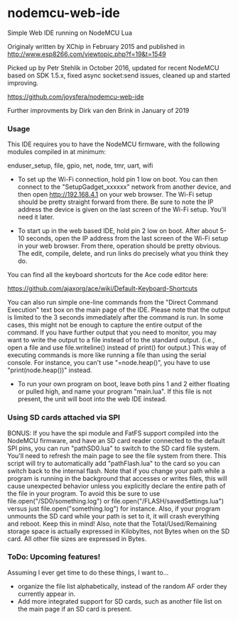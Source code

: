 # nodemcu-web-ide
Simple Web IDE running on NodeMCU Lua

Originaly written by XChip in February 2015 and published in
http://www.esp8266.com/viewtopic.php?f=19&t=1549

Picked up by Petr Stehlík in October 2016, updated for recent NodeMCU based on SDK 1.5.x, fixed async socket:send issues, cleaned up and started improving.

https://github.com/joysfera/nodemcu-web-ide

Further improvments by Dirk van den Brink in January of 2019

### Usage
This IDE requires you to have the NodeMCU firmware, with the following modules
compiled in at minimum:

enduser_setup, file, gpio, net, node, tmr, uart, wifi

* To set up the Wi-Fi connection, hold pin 1 low on boot.  You can then connect 
to the "SetupGadget_xxxxxx" network from another device, and then open 
http://192.168.4.1 on your web browser.  The Wi-Fi setup should be pretty 
straight forward from there.  Be sure to note the IP address the device is
given on the last screen of the Wi-Fi setup.  You'll need it later. 

* To start up in the web based IDE, hold pin 2 low on boot.  After about 5-10
seconds, open the IP address from the last screen of the Wi-Fi setup in your 
web browser.  From there, operation should be pretty obvious.  The edit, 
compile, delete, and run links do precisely what you think they do.  
  
You can find all the keyboard shortcuts for the Ace code editor here:  
  
https://github.com/ajaxorg/ace/wiki/Default-Keyboard-Shortcuts  
  
You can also run simple one-line commands from the "Direct Command Execution" 
text box on the main page of the IDE.  Please note that the output is limited 
to the 3 seconds immediately after the command is run.  In some cases, this 
might not be enough to capture the entire output of the command.  If you have 
further output that you need to monitor, you may want to write the output to 
a file instead of to the standard output.  (i.e., open a file and use 
file.writeline() instead of print() for output.)  This way of executing
commands is more like running a file than using the serial console.  For
instance, you can't use "=node.heap()", you have to use "print(node.heap())"
instead.

* To run your own program on boot, leave both pins 1 and 2 either floating or 
pulled high, and name your program "main.lua".  If this file is not present, 
the unit will boot into the web IDE instead.  

### Using SD cards attached via SPI
BONUS: If you have the spi module and FatFS support compiled into the NodeMCU
firmware, and have an SD card reader connected to the default SPI pins, you
can run "pathSD0.lua" to switch to the SD card file system.  You'll need to 
refresh the main page to see the file system from there.  This script will try
to automatically add "pathFlash.lua" to the card so you can switch back to the
internal flash.  Note that if you change your path while a program is running
in the background that accesses or writes files, this will cause unexpected 
behavior unless you explicitly declare the entire path of the file in your
program. To avoid this be sure to use file.open("/SD0/something.log") or
file.open("/FLASH/savedSettings.lua") versus just file.open("something.log") for 
instance. Also, if your program unmounts the SD card while your path is set to
it, it will crash everything and reboot. Keep this in mind! Also, note that 
the Total/Used/Remaining storage space is actually expressed in Kilobyltes, 
not Bytes when on the SD card.  All other file sizes are expressed in Bytes.

### ToDo: Upcoming features! 
Assuming I ever get time to do these things, I want to...
* organize the file list alphabetically, instead of the random AF order they currently appear in.
* Add more integrated support for SD cards, such as another file list on the main page if an SD card is present.  
